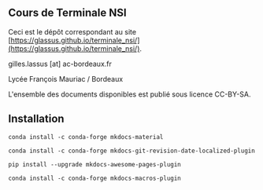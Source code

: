 ## Cours de Terminale NSI

Ceci est le dépôt correspondant au site [https://glassus.github.io/terminale_nsi/](https://glassus.github.io/terminale_nsi/).

gilles.lassus \[at\] ac-bordeaux.fr

Lycée François Mauriac / Bordeaux

L'ensemble des documents disponibles est publié sous licence CC-BY-SA.

## Installation

```
conda install -c conda-forge mkdocs-material
```

```
conda install -c conda-forge mkdocs-git-revision-date-localized-plugin
```

```
pip install --upgrade mkdocs-awesome-pages-plugin
```

```
conda install -c conda-forge mkdocs-macros-plugin
```
